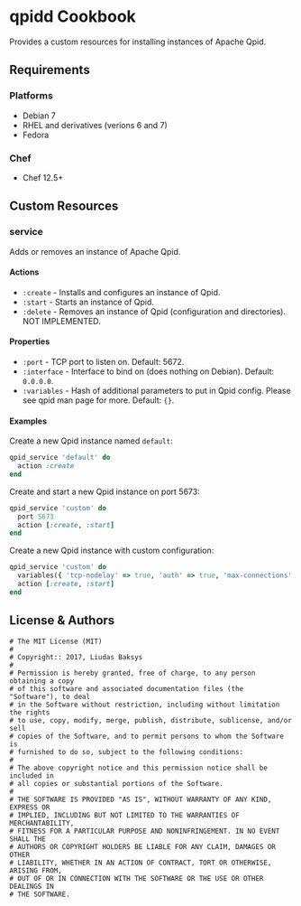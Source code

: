 # qpidd Cookbook

Provides a custom resources for installing instances of Apache Qpid.

## Requirements

### Platforms

- Debian 7
- RHEL and derivatives (verions 6 and 7)
- Fedora

### Chef

- Chef 12.5+

## Custom Resources

### service

Adds or removes an instance of Apache Qpid.

#### Actions

- `:create` - Installs and configures an instance of Qpid.
- `:start` - Starts an instance of Qpid.
- `:delete` - Removes an instance of Qpid (configuration and directories). NOT IMPLEMENTED.

#### Properties

- `:port` - TCP port to listen on. Default: 5672.
- `:interface` - Interface to bind on (does nothing on Debian). Default: `0.0.0.0`.
- `:variables` - Hash of additional parameters to put in Qpid config. Please see qpid man page for more. Default: `{}`.

#### Examples

Create a new Qpid instance named `default`:

```ruby
qpid_service 'default' do
  action :create
end
```

Create and start a new Qpid instance on port 5673:

```ruby
qpid_service 'custom' do
  port 5673
  action [:create, :start]
end
```

Create a new Qpid instance with custom configuration:

```ruby
qpid_service 'custom' do
  variables({ 'tcp-nodelay' => true, 'auth' => true, 'max-connections' => 100 })
  action [:create, :start]
end
```

## License & Authors
```
# The MIT License (MIT)
#
# Copyright:: 2017, Liudas Baksys
#
# Permission is hereby granted, free of charge, to any person obtaining a copy
# of this software and associated documentation files (the "Software"), to deal
# in the Software without restriction, including without limitation the rights
# to use, copy, modify, merge, publish, distribute, sublicense, and/or sell
# copies of the Software, and to permit persons to whom the Software is
# furnished to do so, subject to the following conditions:
#
# The above copyright notice and this permission notice shall be included in
# all copies or substantial portions of the Software.
#
# THE SOFTWARE IS PROVIDED "AS IS", WITHOUT WARRANTY OF ANY KIND, EXPRESS OR
# IMPLIED, INCLUDING BUT NOT LIMITED TO THE WARRANTIES OF MERCHANTABILITY,
# FITNESS FOR A PARTICULAR PURPOSE AND NONINFRINGEMENT. IN NO EVENT SHALL THE
# AUTHORS OR COPYRIGHT HOLDERS BE LIABLE FOR ANY CLAIM, DAMAGES OR OTHER
# LIABILITY, WHETHER IN AN ACTION OF CONTRACT, TORT OR OTHERWISE, ARISING FROM,
# OUT OF OR IN CONNECTION WITH THE SOFTWARE OR THE USE OR OTHER DEALINGS IN
# THE SOFTWARE.
```
